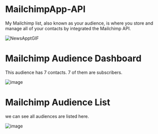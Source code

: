 # MailchimpApp-API
My Mailchimp list, also known as your audience, is where you store and manage all of your contacts by integrated the Mailchimp API.



![NewsApptGIF](https://user-images.githubusercontent.com/51037193/131590867-2291d7c2-43b2-48ca-99d6-0c4a09b06732.gif)





# Mailchimp Audience Dashboard
This audience has 7 contacts. 7 of them are subscribers.

![image](https://user-images.githubusercontent.com/51037193/131590994-d45714ee-d594-4d1b-9ee6-ae43945ad71f.png)



# Mailchimp Audience List
we can see all audiences are listed here.

![image](https://user-images.githubusercontent.com/51037193/131591186-bd665c24-ba56-47da-b89e-17c7a33b7988.png)

